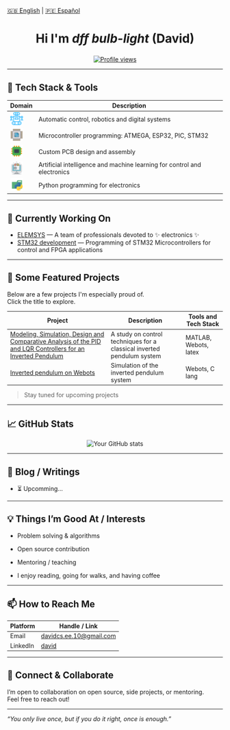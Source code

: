 [🇬🇧 English](README.md) | [🇵🇪 Español](README.es.md)

<!-- Header / Introduction -->
<h1 align="center"> Hi I'm <em>dff bulb-light</em> (David) </h1>
<h3 align="center"> </h3>

<p align="center">
  <a href="https://github.com/bulb-light">
    <img alt="Profile views" src="https://komarev.com/ghpvc/?username=bulb-light&style=flat-square&color=green" />
  </a>
</p>

---

## 🧰 Tech Stack & Tools

| Domain | Description |
|--------|------------------------------|
| <img src="icons/robot-25.svg" alt="Robot Icon" width="30" height="30" /> | Automatic control, robotics and  digital systems |
| <img src="icons/electronics-5.svg" alt="MCU Icon" width="30" height="30" /> | Microcontroller programming: ATMEGA, ESP32, PIC, STM32 |
| <img src="icons/electronics-186.svg" alt="PCB Icon" width="30" height="30" /> | Custom PCB design and assembly |
| <img src="icons/brain-machine-interface.svg" alt="AI Icon" width="30" height="30" /> | Artificial intelligence and machine learning for control and electronics |
| <img src="icons/python-svgrepo-com.svg" alt="Python Icon" width="30" height="30" /> | Python programming for electronics|

---

## 🔭 Currently Working On

- [ELEMSYS](https://github.com/elemsys) — A team of professionals devoted to ✨ electronics ✨
- [STM32 development](https://youtube.com/playlist?list=PLBDyYA13fp41LdoVMGLIUoNY3WetsT-L-&si=WKzNnylpBHTQo-nj) — Programming of STM32 Microcontrollers for control and FPGA applications

---

## 📂 Some Featured Projects

Below are a few projects I'm especially proud of.  
Click the title to explore.

| Project | Description | Tools and Tech Stack |
|---|---|---|
| [Modeling, Simulation, Design and Comparative Analysis of the PID and LQR Controllers for an Inverted Pendulum](https://ieeexplore.ieee.org/document/10833454) | A study on control techniques for a classical inverted pendulum system | MATLAB, Webots, latex |
| [Inverted pendulum on Webots](https://github.com/elemsys/InvertedPendulumWebotsV1_0) | Simulation of the inverted pendulum system | Webots, C lang |

> Stay tuned for upcoming projects

---

## 📈 GitHub Stats

<!-- You can use “github-readme-stats” here -->
<p align="center">
  <img src="https://github-readme-stats.vercel.app/api?username=bulb-light&show_icons=true&theme=radical" alt="Your GitHub stats" />
</p>

---

## 📝 Blog / Writings

- ⏳ Upcomming...

---

## 💡 Things I’m Good At / Interests

- Problem solving & algorithms  
- Open source contribution  
- Mentoring / teaching

- I enjoy reading, going for walks, and having coffee

---

## 📫 How to Reach Me

| Platform | Handle / Link |
|---|---|
| Email | davidcs.ee.10@gmail.com |
| LinkedIn | [david](https://www.linkedin.com/in/davidcsee/) |

---

## 🔗 Connect & Collaborate

I’m open to collaboration on open source, side projects, or mentoring.  
Feel free to reach out!

---

*“You only live once, but if you do it right, once is enough.”*

